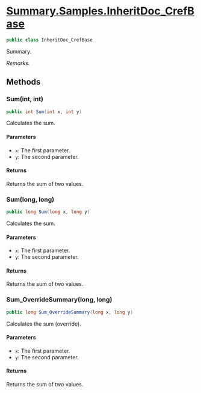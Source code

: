 # [Summary.Samples.InheritDoc_CrefBase](../src/Core/Samples/InheritDocSample.cs#L143)
```cs
public class InheritDoc_CrefBase
```

Summary.

_Remarks._

## Methods
### Sum(int, int)
```cs
public int Sum(int x, int y)
```

Calculates the sum.

#### Parameters
- `x`: The first parameter.
- `y`: The second parameter.

#### Returns
Returns the sum of two values.

### Sum(long, long)
```cs
public long Sum(long x, long y)
```

Calculates the sum.

#### Parameters
- `x`: The first parameter.
- `y`: The second parameter.

#### Returns
Returns the sum of two values.

### Sum_OverrideSummary(long, long)
```cs
public long Sum_OverrideSummary(long x, long y)
```

Calculates the sum (override).

#### Parameters
- `x`: The first parameter.
- `y`: The second parameter.

#### Returns
Returns the sum of two values.

